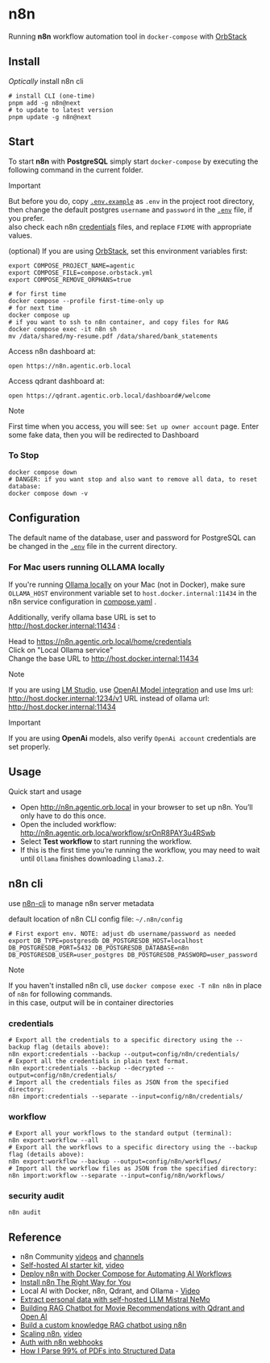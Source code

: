 # n8n

Running **n8n** workflow automation tool in `docker-compose` with [OrbStack](https://docs.orbstack.dev/docker/domains)

## Install

*Optically* install n8n cli

```shell
# install CLI (one-time)
pnpm add -g n8n@next
# to update to latest version
pnpm update -g n8n@next  
```

## Start

To start **n8n** with **PostgreSQL** simply start `docker-compose` by executing the following
command in the current folder.

> [!IMPORTANT]  
> But before you do, copy [`.env.example`](.env.example) as `.env` in the project root directory,  
> then change the default postgres `username` and `password` in the [`.env`](.env) file, if you prefer.  
> also check each n8n [credentials](../config/n8n/credentials) files, and replace `FIXME` with appropriate values.

(optional) If you are using [OrbStack](https://docs.orbstack.dev/docker/domains), set this environment variables first:

```shell
export COMPOSE_PROJECT_NAME=agentic
export COMPOSE_FILE=compose.orbstack.yml
export COMPOSE_REMOVE_ORPHANS=true
```

```shell
# for first time
docker compose --profile first-time-only up
# for next time
docker compose up
# if you want to ssh to n8n container, and copy files for RAG
docker compose exec -it n8n sh
mv /data/shared/my-resume.pdf /data/shared/bank_statements
```

Access n8n dashboard at:

```shell
open https://n8n.agentic.orb.local
```

Access qdrant dashboard at:

```shell
open https://qdrant.agentic.orb.local/dashboard#/welcome
```

> [!NOTE]  
> First time when you access, you will see: `Set up owner account` page.
> Enter some fake data, then you will be redirected to Dashboard

### To Stop

```shell
docker compose down
# DANGER: if you want stop and also want to remove all data, to reset database:
docker compose down -v
```

## Configuration

The default name of the database, user and password for PostgreSQL can be changed in the [`.env`](.env) file in the current directory.

### For Mac users running OLLAMA locally

If you're running [Ollama locally](./ollama.md) on your Mac (not in Docker), make sure `OLLAMA_HOST` environment variable set to `host.docker.internal:11434` in the n8n service configuration in [compose.yaml](../compose.yml) .

Additionally, verify ollama base URL is set to <http://host.docker.internal:11434> :

Head to <https://n8n.agentic.orb.local/home/credentials>  
Click on "Local Ollama service"  
Change the base URL to <http://host.docker.internal:11434>

> [!NOTE]  
> If you are using [LM Studio](./lm-studio.md), use [OpenAI Model integration](https://n8n.io/integrations/?q=openai) and use lms url: <http://host.docker.internal:1234/v1> URL instead of ollama url: <http://host.docker.internal:11434>

> [!IMPORTANT]  
> If you are using  **OpenAi** models, also verify `OpenAi account`  credentials are set properly.

## Usage

Quick start and usage

- Open <http://n8n.agentic.orb.local> in your browser to set up n8n. You’ll only have to do this once.
- Open the included workflow: <http://n8n.agentic.orb.loca/workflow/srOnR8PAY3u4RSwb>
- Select **Test workflow** to start running the workflow.
- If this is the first time you’re running the workflow, you may need to wait until `Ollama` finishes downloading `Llama3.2`.

## n8n cli

use [n8n-cli](https://docs.n8n.io/hosting/cli-commands/) to manage n8n server metadata

default location of n8n CLI config file: `~/.n8n/config`

```shell
# First export env. NOTE: adjust db username/password as needed 
export DB_TYPE=postgresdb DB_POSTGRESDB_HOST=localhost DB_POSTGRESDB_PORT=5432 DB_POSTGRESDB_DATABASE=n8n DB_POSTGRESDB_USER=user_postgres DB_POSTGRESDB_PASSWORD=user_password
```

> [!NOTE]
> If you haven't installed n8n cli, use `docker compose exec -T n8n n8n` in place of `n8n` for following commands.  
> in this case, output will be in container directories

### credentials

```shell
# Export all the credentials to a specific directory using the --backup flag (details above):
n8n export:credentials --backup --output=config/n8n/credentials/
# Export all the credentials in plain text format.
n8n export:credentials --backup --decrypted --output=config/n8n/credentials/
# Import all the credentials files as JSON from the specified directory:
n8n import:credentials --separate --input=config/n8n/credentials/
```

### workflow

```shell
# Export all your workflows to the standard output (terminal):
n8n export:workflow --all
# Export all the workflows to a specific directory using the --backup flag (details above):
n8n export:workflow --backup --output=config/n8n/workflows/
# Import all the workflow files as JSON from the specified directory:
n8n import:workflow --separate --input=config/n8n/workflows/
```

### security audit

```shell
n8n audit
```

## Reference

- n8n Community [videos](https://n8engine.com/youtube/videos) and [channels](https://n8engine.com/youtube/channels)
- [Self-hosted AI starter kit](https://github.com/coleam00/ai-agents-masterclass/tree/main/local-ai-packaged), [video](https://www.youtube.com/watch?v=V_0dNE-H2gw)
- [Deploy n8n with Docker Compose for Automating AI Workflows](https://autoize.com/deploy-n8n-with-docker-compose-for-automating-ai-workflows/)
- [Install n8n The Right Way for You](https://www.youtube.com/watch?v=OWa9Qse3ow0)
- Local AI with Docker, n8n, Qdrant, and Ollama - [Video](https://www.datacamp.com/tutorial/local-ai)
- [Extract personal data with self-hosted LLM Mistral NeMo](https://n8n.io/workflows/2766-extract-personal-data-with-self-hosted-llm-mistral-nemo/)
- [Building RAG Chatbot for Movie Recommendations with Qdrant and Open AI](https://n8n.io/workflows/2440-building-rag-chatbot-for-movie-recommendations-with-qdrant-and-open-ai/)
- [Build a custom knowledge RAG chatbot using n8n](https://blog.n8n.io/rag-chatbot/)
- [Scaling n8n](https://docs.n8n.io/hosting/scaling/overview/), [video](https://www.youtube.com/watch?v=PnoE0xV8BX8)
- [Auth with n8n webhooks](https://please-open.it/blog/n8n-openid-client/)
- [How I Parse 99% of PDFs into Structured Data](https://www.youtube.com/watch?v=QVTZ8f9l1Ko)
